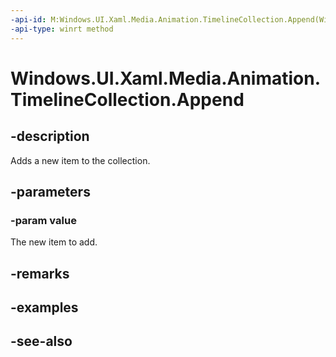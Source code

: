 ```yaml
---
-api-id: M:Windows.UI.Xaml.Media.Animation.TimelineCollection.Append(Windows.UI.Xaml.Media.Animation.Timeline)
-api-type: winrt method
---
```


<!-- Method syntax
public void Append(Windows.UI.Xaml.Media.Animation.Timeline value)
-->

# Windows.UI.Xaml.Media.Animation.TimelineCollection.Append

## -description
Adds a new item to the collection.



## -parameters
### -param value
The new item to add.

## -remarks

## -examples

## -see-also
